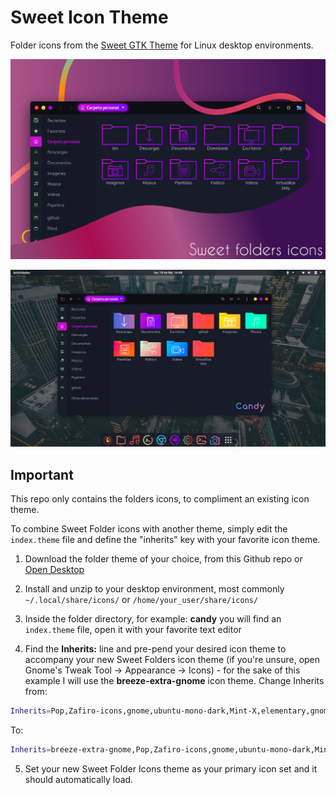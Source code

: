 # Sweet Icon Theme
Folder icons from the [Sweet GTK Theme](https://www.opendesktop.org/s/Gnome/p/1253385/) for Linux desktop environments.

![Sweet Folder Icons](img/sweet-folder-icons.png)

![Screenshot](img/screenshot.png)

## Important
This repo only contains the folders icons, to compliment an existing icon theme.

To combine Sweet Folder icons with another theme, simply edit the `index.theme` file and define the "inherits" key with your favorite icon theme.

1. Download the folder theme of your choice, from this Github repo or [Open Desktop](https://www.opendesktop.org/p/1284047#files-panel)

2. Install and unzip to your desktop environment, most commonly `~/.local/share/icons/` or `/home/your_user/share/icons/`

3. Inside the folder directory, for example: **candy** you will find an `index.theme` file, open it with your favorite text editor

4. Find the **Inherits:** line and pre-pend your desired icon theme to accompany your new Sweet Folders icon theme (if you're unsure, open Gnome's Tweak Tool -> Appearance -> Icons) - for the sake of this example I will use the **breeze-extra-gnome** icon theme.  Change Inherits from:
```bash
Inherits=Pop,Zafiro-icons,gnome,ubuntu-mono-dark,Mint-X,elementary,gnome,hicolor
```
To:
```bash
Inherits=breeze-extra-gnome,Pop,Zafiro-icons,gnome,ubuntu-mono-dark,Mint-X,elementary,gnome,hicolor
```
5. Set your new Sweet Folder Icons theme as your primary icon set and it should automatically load.
